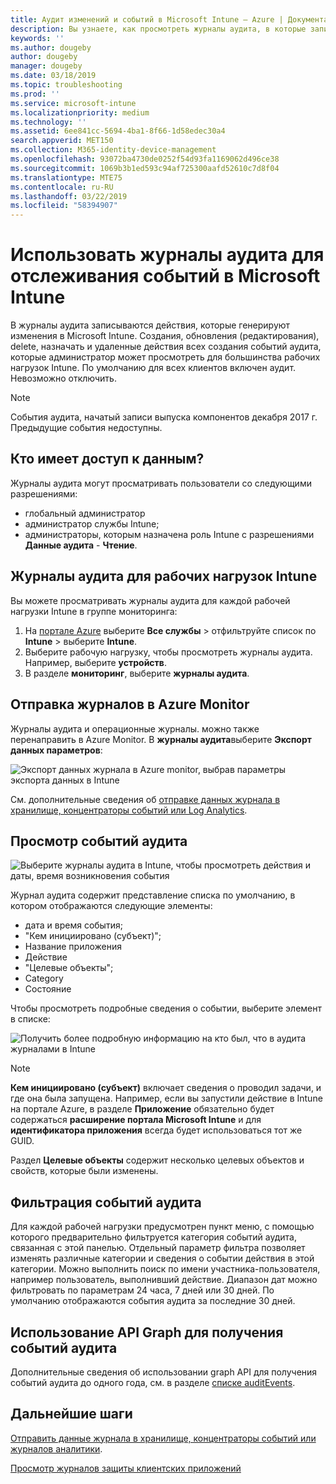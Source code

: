 ```yaml
---
title: Аудит изменений и событий в Microsoft Intune — Azure | Документация Майкрософт
description: Вы узнаете, как просмотреть журналы аудита, в которые записываются действия Microsoft Intune.
keywords: ''
ms.author: dougeby
author: dougeby
manager: dougeby
ms.date: 03/18/2019
ms.topic: troubleshooting
ms.prod: ''
ms.service: microsoft-intune
ms.localizationpriority: medium
ms.technology: ''
ms.assetid: 6ee841cc-5694-4ba1-8f66-1d58edec30a4
search.appverid: MET150
ms.collection: M365-identity-device-management
ms.openlocfilehash: 93072ba4730de0252f54d93fa1169062d496ce38
ms.sourcegitcommit: 1069b3b1ed593c94af725300aafd52610c7d8f04
ms.translationtype: MTE75
ms.contentlocale: ru-RU
ms.lasthandoff: 03/22/2019
ms.locfileid: "58394907"
---
```

# <a name="use-audit-logs-to-track-and-monitor-events-in-microsoft-intune"></a>Использовать журналы аудита для отслеживания событий в Microsoft Intune

В журналы аудита записываются действия, которые генерируют изменения в Microsoft Intune. Создания, обновления (редактирования), delete, назначать и удаленные действия всех создания событий аудита, которые администратор может просмотреть для большинства рабочих нагрузок Intune. По умолчанию для всех клиентов включен аудит. Невозможно отключить.

> [!NOTE]
> События аудита, начатый записи выпуска компонентов декабря 2017 г. Предыдущие события недоступны.

## <a name="who-can-access-the-data"></a>Кто имеет доступ к данным?

Журналы аудита могут просматривать пользователи со следующими разрешениями:

- глобальный администратор
- администратор службы Intune;
- администраторы, которым назначена роль Intune с разрешениями **Данные аудита** - **Чтение**.

## <a name="audit-logs-for-intune-workloads"></a>Журналы аудита для рабочих нагрузок Intune

Вы можете просматривать журналы аудита для каждой рабочей нагрузки Intune в группе мониторинга:

1. На [портале Azure](https://portal.azure.com/) выберите **Все службы** > отфильтруйте список по **Intune** > выберите **Intune**.
2. Выберите рабочую нагрузку, чтобы просмотреть журналы аудита. Например, выберите **устройств**.
3. В разделе **мониторинг**, выберите **журналы аудита**.

## <a name="route-logs-to-azure-monitor"></a>Отправка журналов в Azure Monitor

Журналы аудита и операционные журналы. можно также перенаправить в Azure Monitor. В **журналы аудита**выберите **Экспорт данных параметров**:

![Экспорт данных журнала в Azure monitor, выбрав параметры экспорта данных в Intune](./media/audit-logs-export-data-settings.png)

См. дополнительные сведения об [отправке данных журнала в хранилище, концентраторы событий или Log Analytics](review-logs-using-azure-monitor.md).

## <a name="review-audit-events"></a>Просмотр событий аудита

![Выберите журналы аудита в Intune, чтобы просмотреть действия и даты, время возникновения события](./media/monitor-audit-logs.png "журналы аудита")

Журнал аудита содержит представление списка по умолчанию, в котором отображаются следующие элементы:

- дата и время события;
- "Кем инициировано (субъект)";
- Название приложения
- Действие
- "Целевые объекты";
- Category
- Состояние

Чтобы просмотреть подробные сведения о событии, выберите элемент в списке:

![Получить более подробную информацию на кто был, что в аудита журналами в Intune](./media/monitor-audit-log-detail.png "сведений журнала аудита")

> [!NOTE]
> **Кем инициировано (субъект)** включает сведения о проводил задачи, и где она была запущена. Например, если вы запустили действие в Intune на портале Azure, в разделе **Приложение** обязательно будет содержаться **расширение портала Microsoft Intune** и для **идентификатора приложения** всегда будет использоваться тот же GUID.
> 
> Раздел **Целевые объекты** содержит несколько целевых объектов и свойств, которые были изменены.  

## <a name="filter-audit-events"></a>Фильтрация событий аудита

Для каждой рабочей нагрузки предусмотрен пункт меню, с помощью которого предварительно фильтруется категория событий аудита, связанная с этой панелью. Отдельный параметр фильтра позволяет изменять различные категории и сведения о событии действия в этой категории. Можно выполнить поиск по имени участника-пользователя, например пользователь, выполнивший действие. Диапазон дат можно фильтровать по параметрам 24 часа, 7 дней или 30 дней. По умолчанию отображаются события аудита за последние 30 дней.

## <a name="use-graph-api-to-retrieve-audit-events"></a>Использование API Graph для получения событий аудита

Дополнительные сведения об использовании graph API для получения событий аудита до одного года, см. в разделе [списке auditEvents](https://docs.microsoft.com/graph/api/intune-auditing-auditevent-list?view=graph-rest-1.0).

## <a name="next-steps"></a>Дальнейшие шаги

[Отправить данные журнала в хранилище, концентраторы событий или журналов аналитики](review-logs-using-azure-monitor.md).

[Просмотр журналов защиты клиентских приложений](app-protection-policy-settings-log.md)
